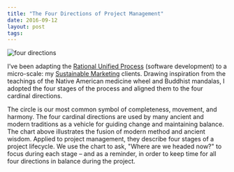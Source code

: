 ```yaml
---
title: "The Four Directions of Project Management"
date: 2016-09-12
layout: post
tags: 
---
```


![four directions](http://www.ivanenviroman.com.s3-website-us-east-1.amazonaws.com/images/Four_Directions_Project_Management.gif)

I’ve been adapting the [Rational Unified Process](http://en.wikipedia.org/wiki/Rational_Unified_Process) (software development) to a micro-scale: my [Sustainable Marketing](http://www.sustainablemarketing.com) clients. Drawing inspiration from the teachings of the Native American medicine wheel and Buddhist mandalas, I adopted the four stages of the process and aligned them to the four cardinal directions.

The circle is our most common symbol of completeness, movement, and harmony. The four cardinal directions are used by many ancient and modern traditions as a vehicle for guiding change and maintaining balance. The chart above illustrates the fusion of modern method and ancient wisdom. Applied to project management, they describe four stages of a project lifecycle. We use the chart to ask, "Where are we headed now?" to focus during each stage – and as a reminder, in order to keep time for all four directions in balance during the project.